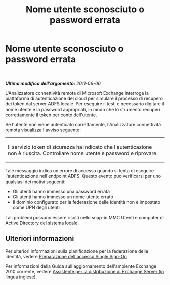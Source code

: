 ﻿---
title: Nome utente sconosciuto o password errata
TOCTitle: Nome utente sconosciuto o password errata
ms:assetid: ae77f86b-1d8e-45e4-a751-b001b23a8e8f
ms:mtpsurl: https://technet.microsoft.com/it-it/library/Hh241339(v=EXCHG.80)
ms:contentKeyID: 42607551
ms.date: 10/25/2013
mtps_version: v=EXCHG.80
_tocRel: dd439364(v=exchg.80)/toc.json
ms.translationtype: HT
---

# Nome utente sconosciuto o password errata

 

_**Ultima modifica dell'argomento:** 2011-06-06_

L'Analizzatore connettività remota di Microsoft Exchange interroga la piattaforma di autenticazione del cloud per simulare il processo di recupero dei token dal server ADFS locale. Per eseguire il test, è necessario digitare il nome utente e la password appropriati, in modo che lo strumento recuperi correttamente il token per conto dell'utente.

Se l'utente non viene autenticato correttamente, l'Analizzatore connettività remota visualizza l'avviso seguente:


<table>
<colgroup>
<col style="width: 100%" />
</colgroup>
<tbody>
<tr class="odd">
<td><p>Il servizio token di sicurezza ha indicato che l'autenticazione non è riuscita. Controllare nome utente e password e riprovare.</p></td>
</tr>
</tbody>
</table>


Tale messaggio indica un errore di accesso quando si tenta di eseguire l'autenticazione nell'endpoint ADFS. Questo evento può verificarsi per uno qualsiasi dei motivi seguenti:

  - Gli utenti hanno immesso una password errata  
  - Gli utenti hanno immesso un nome utente errato  
  - Il dominio configurato per la federazione delle identità non è impostato come UPN degli utenti  

Tali problemi possono essere risolti nello snap-in MMC Utenti e computer di Active Directory del sistema locale.

## Ulteriori informazioni

Per ulteriori informazioni sulla pianificazione per la federazione delle identità, vedere [Preparazione dell'accesso Single Sign-On](http://onlinehelp.microsoft.com/it-it/office365-enterprises/ff652540.aspx)

Per informazioni della Guida sull'aggiornamento dell'ambiente Exchange 2010 corrente, vedere [Assistente per la distribuzione di Exchange Server (in lingua inglese)](http://technet.microsoft.com/it-it/exdeploy2010/default.aspx).

